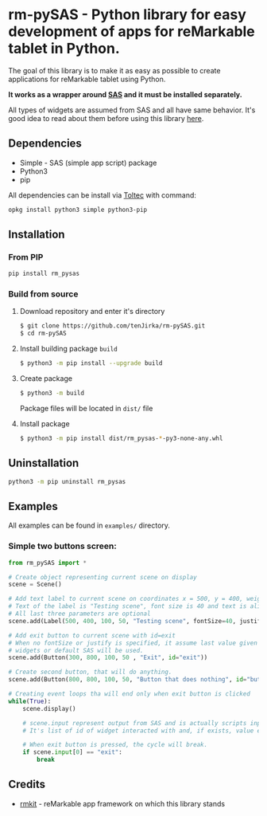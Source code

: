 #  rm-pySAS - Python library for easy development of apps for reMarkable tablet in Python.

The goal of this library is to make it as easy as possible to create applications for reMarkable tablet using Python. 

**It works as a wrapper around [SAS](https://rmkit.dev/apps/sas) and it must be installed separately.**

All types of widgets are assumed from SAS and all have same behavior. It's good idea to read about them before using this library  [here](https://rmkit.dev/apps/sas/spec).

## Dependencies

- Simple  -  SAS (simple app script) package
- Python3
- pip

All dependencies can be install via [Toltec](https://toltec-dev.org/) with command:

```bash
opkg install python3 simple python3-pip
```

## Installation

### From PIP

```bash
pip install rm_pysas
```

### Build from source

1. Download repository and enter it's directory

   ```bash
   $ git clone https://github.com/tenJirka/rm-pySAS.git
   $ cd rm-pySAS
   ```

2. Install building package `build`

   ```bash
   $ python3 -m pip install --upgrade build
   ```

3. Create package

   ```bash
   $ python3 -m build
   ```

   Package files will be located in `dist/` file

4. Install package

   ```bash
   $ python3 -m pip install dist/rm_pysas-*-py3-none-any.whl
   ```

## Uninstallation

```bash
python3 -m pip uninstall rm_pysas
```

## Examples

All examples can be found in `examples/` directory.

### Simple two buttons screen:

```python
from rm_pySAS import *

# Create object representing current scene on display
scene = Scene()

# Add text label to current scene on coordinates x = 500, y = 400, weight = 100 and height = 50
# Text of the label is "Testing scene", font size is 40 and text is alight to center
# All last three parameters are optional
scene.add(Label(500, 400, 100, 50, "Testing scene", fontSize=40, justify="center"))

# Add exit button to current scene with id=exit
# When no fontSize or justify is specified, it assume last value given from previous
# widgets or default SAS will be used.
scene.add(Button(300, 800, 100, 50 , "Exit", id="exit"))

# Create second button, that will do anything.
scene.add(Button(800, 800, 100, 50, "Button that does nothing", id="button"))

# Creating event loops tha will end only when exit button is clicked
while(True):
    scene.display()

    # scene.input represent output from SAS and is actually scripts input
    # It's list of id of widget interacted with and, if exists, value entered.

    # When exit button is pressed, the cycle will break.
    if scene.input[0] == "exit":
        break
```

## Credits

- [rmkit](https://github.com/rmkit-dev/rmkit) - reMarkable app framework on which this library stands